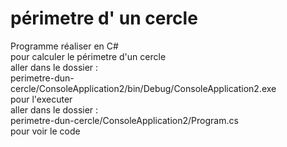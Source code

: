 # périmetre d' un cercle
Programme réaliser en C#     
pour calculer le périmetre d'un cercle           
aller dans le dossier :    
perimetre-dun-cercle/ConsoleApplication2/bin/Debug/ConsoleApplication2.exe      
pour l'executer       
aller dans le dossier :         
perimetre-dun-cercle/ConsoleApplication2/Program.cs   
pour voir le code

